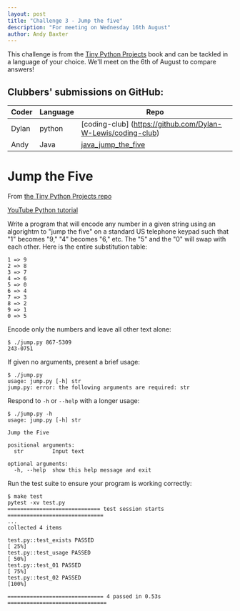 ```yaml
---
layout: post
title: "Challenge 3 - Jump the five"
description: "For meeting on Wednesday 16th August"
author: Andy Baxter
---
```


This challenge is from the [Tiny Python Projects](http://tinypythonprojects.com/) book and can be tackled in a language of your choice. We'll meet on the 6th of August to compare answers!

## Clubbers' submissions on GitHub:

| Coder | Language | Repo |
|-------|----------|------|
|Dylan  |python    |[coding-club] (https://github.com/Dylan-W-Lewis/coding-club)|
| Andy | Java | [java_jump_the_five](https://github.com/andrewbaxter439/java_jump_the_five)  |


# Jump the Five

From [the Tiny Python Projects repo](https://github.com/kyclark/tiny_python_projects/tree/master/04_jump_the_five)

[YouTube Python tutorial](https://www.youtube.com/playlist?list=PLhOuww6rJJNNd1Mbu3h6SGfhD-8rRxLTp)

Write a program that will encode any number in a given string using an algorightm to "jump the five" on a standard US telephone keypad such that "1" becomes "9," "4" becomes "6," etc. 
The "5" and the "0" will swap with each other.
Here is the entire substitution table:

```
1 => 9
2 => 8
3 => 7
4 => 6
5 => 0
6 => 4
7 => 3
8 => 2
9 => 1
0 => 5
```

Encode only the numbers and leave all other text alone:

```
$ ./jump.py 867-5309
243-0751
```

If given no arguments, present a brief usage:

```
$ ./jump.py
usage: jump.py [-h] str
jump.py: error: the following arguments are required: str
```

Respond to `-h` or `--help` with a longer usage:

```
$ ./jump.py -h
usage: jump.py [-h] str

Jump the Five

positional arguments:
  str         Input text

optional arguments:
  -h, --help  show this help message and exit
```

Run the test suite to ensure your program is working correctly:

```
$ make test
pytest -xv test.py
============================= test session starts ==============================
...
collected 4 items

test.py::test_exists PASSED                                              [ 25%]
test.py::test_usage PASSED                                               [ 50%]
test.py::test_01 PASSED                                                  [ 75%]
test.py::test_02 PASSED                                                  [100%]

============================== 4 passed in 0.53s ===============================
```
